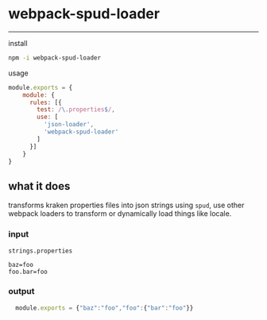 # webpack-spud-loader
--------------------------

install

```bash
npm -i webpack-spud-loader
```

usage

```javascript
module.exports = {
    module: {
      rules: [{
        test: /\.properties$/,
        use: [
          'json-loader',
          'webpack-spud-loader'
        ]
      }]
    }
}

```

## what it does

transforms kraken properties files into json strings using `spud`, use other webpack loaders to transform or dynamically load things like locale.

### input

`strings.properties`

```
baz=foo
foo.bar=foo
```

### output

```javascript
  module.exports = {"baz":"foo","foo":{"bar":"foo"}}
```